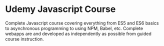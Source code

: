 # Udemy Javascript Course

Complete Javascript course covering everything from ES5 and ES6 basics to asynchronous programming to using NPM, Babel, etc. Complete webapps are and developed as independently as possible from guided course instruction.
